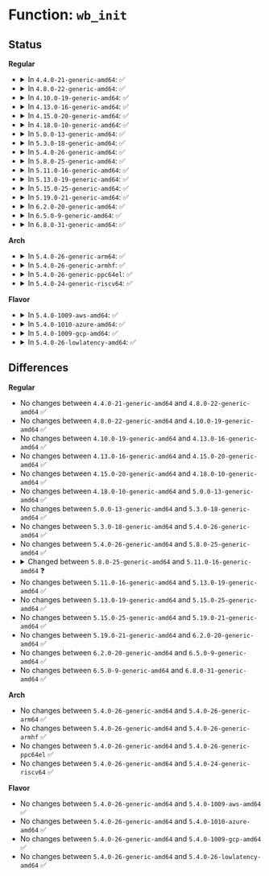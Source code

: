 # Function: <code>wb_init</code>

## Status
<b>Regular</b>
<ul>
<li>
<details>
<summary>In <code>4.4.0-21-generic-amd64</code>: ✅</summary>

```c
int wb_init(struct bdi_writeback * wb, struct backing_dev_info * bdi, int blkcg_id, gfp_t gfp)
```

```json
{
  "name": "wb_init",
  "collision_type": "Unique Static",
  "inline_type": "No",
  "funcs": [
    {
      "addr": 18446744071580609568,
      "name": "wb_init",
      "external": false,
      "loc": "mm/backing-dev.c:289",
      "file": "mm/backing-dev.c",
      "inline": "seen, unknown",
      "caller_inline": [],
      "caller_func": [
        "mm/backing-dev.c:bdi_init",
        "mm/backing-dev.c:wb_get_create"
      ]
    }
  ],
  "symbols": [
    {
      "addr": 18446744071580609568,
      "name": "wb_init",
      "section": ".text",
      "bind": "STB_LOCAL",
      "size": 517
    }
  ]
}
```
</details>
</li>
<li>
<details>
<summary>In <code>4.8.0-22-generic-amd64</code>: ✅</summary>

```c
int wb_init(struct bdi_writeback * wb, struct backing_dev_info * bdi, int blkcg_id, gfp_t gfp)
```

```json
{
  "name": "wb_init",
  "collision_type": "Unique Static",
  "inline_type": "No",
  "funcs": [
    {
      "addr": 18446744071580713056,
      "name": "wb_init",
      "external": false,
      "loc": "mm/backing-dev.c:289",
      "file": "mm/backing-dev.c",
      "inline": "seen, unknown",
      "caller_inline": [],
      "caller_func": [
        "mm/backing-dev.c:bdi_init",
        "mm/backing-dev.c:wb_get_create"
      ]
    }
  ],
  "symbols": [
    {
      "addr": 18446744071580713056,
      "name": "wb_init",
      "section": ".text",
      "bind": "STB_LOCAL",
      "size": 540
    }
  ]
}
```
</details>
</li>
<li>
<details>
<summary>In <code>4.10.0-19-generic-amd64</code>: ✅</summary>

```c
int wb_init(struct bdi_writeback * wb, struct backing_dev_info * bdi, int blkcg_id, gfp_t gfp)
```

```json
{
  "name": "wb_init",
  "collision_type": "Unique Static",
  "inline_type": "No",
  "funcs": [
    {
      "addr": 18446744071580778880,
      "name": "wb_init",
      "external": false,
      "loc": "mm/backing-dev.c:289",
      "file": "mm/backing-dev.c",
      "inline": "seen, unknown",
      "caller_inline": [],
      "caller_func": [
        "mm/backing-dev.c:bdi_init",
        "mm/backing-dev.c:wb_get_create"
      ]
    }
  ],
  "symbols": [
    {
      "addr": 18446744071580778880,
      "name": "wb_init",
      "section": ".text",
      "bind": "STB_LOCAL",
      "size": 554
    }
  ]
}
```
</details>
</li>
<li>
<details>
<summary>In <code>4.13.0-16-generic-amd64</code>: ✅</summary>

```c
int wb_init(struct bdi_writeback * wb, struct backing_dev_info * bdi, int blkcg_id, gfp_t gfp)
```

```json
{
  "name": "wb_init",
  "collision_type": "Unique Static",
  "inline_type": "No",
  "funcs": [
    {
      "addr": 18446744071580816544,
      "name": "wb_init",
      "external": false,
      "loc": "mm/backing-dev.c:290",
      "file": "mm/backing-dev.c",
      "inline": "seen, unknown",
      "caller_inline": [],
      "caller_func": [
        "mm/backing-dev.c:cgwb_bdi_init",
        "mm/backing-dev.c:wb_get_create"
      ]
    }
  ],
  "symbols": [
    {
      "addr": 18446744071580816544,
      "name": "wb_init",
      "section": ".text",
      "bind": "STB_LOCAL",
      "size": 597
    }
  ]
}
```
</details>
</li>
<li>
<details>
<summary>In <code>4.15.0-20-generic-amd64</code>: ✅</summary>

```c
int wb_init(struct bdi_writeback * wb, struct backing_dev_info * bdi, int blkcg_id, gfp_t gfp)
```

```json
{
  "name": "wb_init",
  "collision_type": "Unique Static",
  "inline_type": "No",
  "funcs": [
    {
      "addr": 18446744071580906688,
      "name": "wb_init",
      "external": false,
      "loc": "mm/backing-dev.c:303",
      "file": "mm/backing-dev.c",
      "inline": "seen, unknown",
      "caller_inline": [],
      "caller_func": [
        "mm/backing-dev.c:cgwb_bdi_init",
        "mm/backing-dev.c:wb_get_create"
      ]
    }
  ],
  "symbols": [
    {
      "addr": 18446744071580906688,
      "name": "wb_init",
      "section": ".text",
      "bind": "STB_LOCAL",
      "size": 603
    }
  ]
}
```
</details>
</li>
<li>
<details>
<summary>In <code>4.18.0-10-generic-amd64</code>: ✅</summary>

```c
int wb_init(struct bdi_writeback * wb, struct backing_dev_info * bdi, int blkcg_id, gfp_t gfp)
```

```json
{
  "name": "wb_init",
  "collision_type": "Unique Static",
  "inline_type": "No",
  "funcs": [
    {
      "addr": 18446744071581042896,
      "name": "wb_init",
      "external": false,
      "loc": "mm/backing-dev.c:293",
      "file": "mm/backing-dev.c",
      "inline": "seen, unknown",
      "caller_inline": [],
      "caller_func": [
        "mm/backing-dev.c:cgwb_bdi_init",
        "mm/backing-dev.c:wb_get_create"
      ]
    }
  ],
  "symbols": [
    {
      "addr": 18446744071581042896,
      "name": "wb_init",
      "section": ".text",
      "bind": "STB_LOCAL",
      "size": 572
    }
  ]
}
```
</details>
</li>
<li>
<details>
<summary>In <code>5.0.0-13-generic-amd64</code>: ✅</summary>

```c
int wb_init(struct bdi_writeback * wb, struct backing_dev_info * bdi, int blkcg_id, gfp_t gfp)
```

```json
{
  "name": "wb_init",
  "collision_type": "Unique Static",
  "inline_type": "No",
  "funcs": [
    {
      "addr": 18446744071581120048,
      "name": "wb_init",
      "external": false,
      "loc": "mm/backing-dev.c:293",
      "file": "mm/backing-dev.c",
      "inline": "seen, unknown",
      "caller_inline": [],
      "caller_func": [
        "mm/backing-dev.c:cgwb_bdi_init",
        "mm/backing-dev.c:wb_get_create"
      ]
    }
  ],
  "symbols": [
    {
      "addr": 18446744071581120048,
      "name": "wb_init",
      "section": ".text",
      "bind": "STB_LOCAL",
      "size": 572
    }
  ]
}
```
</details>
</li>
<li>
<details>
<summary>In <code>5.3.0-18-generic-amd64</code>: ✅</summary>

```c
int wb_init(struct bdi_writeback * wb, struct backing_dev_info * bdi, int blkcg_id, gfp_t gfp)
```

```json
{
  "name": "wb_init",
  "collision_type": "Unique Static",
  "inline_type": "No",
  "funcs": [
    {
      "addr": 18446744071581184624,
      "name": "wb_init",
      "external": false,
      "loc": "mm/backing-dev.c:280",
      "file": "mm/backing-dev.c",
      "inline": "seen, unknown",
      "caller_inline": [],
      "caller_func": [
        "mm/backing-dev.c:cgwb_bdi_init",
        "mm/backing-dev.c:wb_get_create"
      ]
    }
  ],
  "symbols": [
    {
      "addr": 18446744071581184624,
      "name": "wb_init",
      "section": ".text",
      "bind": "STB_LOCAL",
      "size": 610
    }
  ]
}
```
</details>
</li>
<li>
<details>
<summary>In <code>5.4.0-26-generic-amd64</code>: ✅</summary>

```c
int wb_init(struct bdi_writeback * wb, struct backing_dev_info * bdi, int blkcg_id, gfp_t gfp)
```

```json
{
  "name": "wb_init",
  "collision_type": "Unique Static",
  "inline_type": "No",
  "funcs": [
    {
      "addr": 18446744071581243280,
      "name": "wb_init",
      "external": false,
      "loc": "mm/backing-dev.c:284",
      "file": "mm/backing-dev.c",
      "inline": "seen, unknown",
      "caller_inline": [],
      "caller_func": [
        "mm/backing-dev.c:cgwb_bdi_init",
        "mm/backing-dev.c:wb_get_create"
      ]
    }
  ],
  "symbols": [
    {
      "addr": 18446744071581243280,
      "name": "wb_init",
      "section": ".text",
      "bind": "STB_LOCAL",
      "size": 610
    }
  ]
}
```
</details>
</li>
<li>
<details>
<summary>In <code>5.8.0-25-generic-amd64</code>: ✅</summary>

```c
int wb_init(struct bdi_writeback * wb, struct backing_dev_info * bdi, int blkcg_id, gfp_t gfp)
```

```json
{
  "name": "wb_init",
  "collision_type": "Unique Static",
  "inline_type": "No",
  "funcs": [
    {
      "addr": 18446744071581432256,
      "name": "wb_init",
      "external": false,
      "loc": "mm/backing-dev.c:283",
      "file": "mm/backing-dev.c",
      "inline": "seen, unknown",
      "caller_inline": [],
      "caller_func": [
        "mm/backing-dev.c:cgwb_bdi_init",
        "mm/backing-dev.c:cgwb_create"
      ]
    }
  ],
  "symbols": [
    {
      "addr": 18446744071581432256,
      "name": "wb_init",
      "section": ".text",
      "bind": "STB_LOCAL",
      "size": 699
    }
  ]
}
```
</details>
</li>
<li>
<details>
<summary>In <code>5.11.0-16-generic-amd64</code>: ✅</summary>

```c
int wb_init(struct bdi_writeback * wb, struct backing_dev_info * bdi, gfp_t gfp)
```

```json
{
  "name": "wb_init",
  "collision_type": "Unique Static",
  "inline_type": "No",
  "funcs": [
    {
      "addr": 18446744071581474848,
      "name": "wb_init",
      "external": false,
      "loc": "mm/backing-dev.c:280",
      "file": "mm/backing-dev.c",
      "inline": "seen, unknown",
      "caller_inline": [],
      "caller_func": [
        "mm/backing-dev.c:cgwb_bdi_init",
        "mm/backing-dev.c:cgwb_create"
      ]
    }
  ],
  "symbols": [
    {
      "addr": 18446744071581474848,
      "name": "wb_init",
      "section": ".text",
      "bind": "STB_LOCAL",
      "size": 639
    }
  ]
}
```
</details>
</li>
<li>
<details>
<summary>In <code>5.13.0-19-generic-amd64</code>: ✅</summary>

```c
int wb_init(struct bdi_writeback * wb, struct backing_dev_info * bdi, gfp_t gfp)
```

```json
{
  "name": "wb_init",
  "collision_type": "Unique Static",
  "inline_type": "No",
  "funcs": [
    {
      "addr": 18446744071581495600,
      "name": "wb_init",
      "external": false,
      "loc": "mm/backing-dev.c:279",
      "file": "mm/backing-dev.c",
      "inline": "seen, unknown",
      "caller_inline": [],
      "caller_func": [
        "mm/backing-dev.c:cgwb_bdi_init",
        "mm/backing-dev.c:cgwb_create"
      ]
    }
  ],
  "symbols": [
    {
      "addr": 18446744071581495600,
      "name": "wb_init",
      "section": ".text",
      "bind": "STB_LOCAL",
      "size": 635
    }
  ]
}
```
</details>
</li>
<li>
<details>
<summary>In <code>5.15.0-25-generic-amd64</code>: ✅</summary>

```c
int wb_init(struct bdi_writeback * wb, struct backing_dev_info * bdi, gfp_t gfp)
```

```json
{
  "name": "wb_init",
  "collision_type": "Unique Static",
  "inline_type": "No",
  "funcs": [
    {
      "addr": 18446744071581755856,
      "name": "wb_init",
      "external": false,
      "loc": "mm/backing-dev.c:287",
      "file": "mm/backing-dev.c",
      "inline": "seen, unknown",
      "caller_inline": [],
      "caller_func": [
        "mm/backing-dev.c:cgwb_bdi_init",
        "mm/backing-dev.c:cgwb_create"
      ]
    }
  ],
  "symbols": [
    {
      "addr": 18446744071581755856,
      "name": "wb_init",
      "section": ".text",
      "bind": "STB_LOCAL",
      "size": 855
    }
  ]
}
```
</details>
</li>
<li>
<details>
<summary>In <code>5.19.0-21-generic-amd64</code>: ✅</summary>

```c
int wb_init(struct bdi_writeback * wb, struct backing_dev_info * bdi, gfp_t gfp)
```

```json
{
  "name": "wb_init",
  "collision_type": "Unique Static",
  "inline_type": "No",
  "funcs": [
    {
      "addr": 18446744071582133232,
      "name": "wb_init",
      "external": false,
      "loc": "mm/backing-dev.c:282",
      "file": "mm/backing-dev.c",
      "inline": "seen, unknown",
      "caller_inline": [],
      "caller_func": [
        "mm/backing-dev.c:bdi_init",
        "mm/backing-dev.c:cgwb_create"
      ]
    }
  ],
  "symbols": [
    {
      "addr": 18446744071582133232,
      "name": "wb_init",
      "section": ".text",
      "bind": "STB_LOCAL",
      "size": 628
    }
  ]
}
```
</details>
</li>
<li>
<details>
<summary>In <code>6.2.0-20-generic-amd64</code>: ✅</summary>

```c
int wb_init(struct bdi_writeback * wb, struct backing_dev_info * bdi, gfp_t gfp)
```

```json
{
  "name": "wb_init",
  "collision_type": "Unique Static",
  "inline_type": "No",
  "funcs": [
    {
      "addr": 18446744071582610384,
      "name": "wb_init",
      "external": false,
      "loc": "mm/backing-dev.c:409",
      "file": "mm/backing-dev.c",
      "inline": "seen, unknown",
      "caller_inline": [],
      "caller_func": [
        "mm/backing-dev.c:bdi_init",
        "mm/backing-dev.c:cgwb_create"
      ]
    }
  ],
  "symbols": [
    {
      "addr": 18446744071582610384,
      "name": "wb_init",
      "section": ".text",
      "bind": "STB_LOCAL",
      "size": 628
    }
  ]
}
```
</details>
</li>
<li>
<details>
<summary>In <code>6.5.0-9-generic-amd64</code>: ✅</summary>

```c
int wb_init(struct bdi_writeback * wb, struct backing_dev_info * bdi, gfp_t gfp)
```

```json
{
  "name": "wb_init",
  "collision_type": "Unique Static",
  "inline_type": "No",
  "funcs": [
    {
      "addr": 18446744071582819168,
      "name": "wb_init",
      "external": false,
      "loc": "mm/backing-dev.c:414",
      "file": "mm/backing-dev.c",
      "inline": "seen, unknown",
      "caller_inline": [],
      "caller_func": [
        "mm/backing-dev.c:bdi_init",
        "mm/backing-dev.c:cgwb_create"
      ]
    }
  ],
  "symbols": [
    {
      "addr": 18446744071582819168,
      "name": "wb_init",
      "section": ".text",
      "bind": "STB_LOCAL",
      "size": 628
    }
  ]
}
```
</details>
</li>
<li>
<details>
<summary>In <code>6.8.0-31-generic-amd64</code>: ✅</summary>

```c
int wb_init(struct bdi_writeback * wb, struct backing_dev_info * bdi, gfp_t gfp)
```

```json
{
  "name": "wb_init",
  "collision_type": "Unique Static",
  "inline_type": "No",
  "funcs": [
    {
      "addr": 18446744071582993648,
      "name": "wb_init",
      "external": false,
      "loc": "mm/backing-dev.c:413",
      "file": "mm/backing-dev.c",
      "inline": "seen, unknown",
      "caller_inline": [],
      "caller_func": [
        "mm/backing-dev.c:bdi_init",
        "mm/backing-dev.c:cgwb_create"
      ]
    }
  ],
  "symbols": [
    {
      "addr": 18446744071582993648,
      "name": "wb_init",
      "section": ".text",
      "bind": "STB_LOCAL",
      "size": 624
    }
  ]
}
```
</details>
</li>
</ul>
<b>Arch</b>
<ul>
<li>
<details>
<summary>In <code>5.4.0-26-generic-arm64</code>: ✅</summary>

```c
int wb_init(struct bdi_writeback * wb, struct backing_dev_info * bdi, int blkcg_id, gfp_t gfp)
```

```json
{
  "name": "wb_init",
  "collision_type": "Unique Static",
  "inline_type": "No",
  "funcs": [
    {
      "addr": 18446603336492642312,
      "name": "wb_init",
      "external": false,
      "loc": "mm/backing-dev.c:284",
      "file": "mm/backing-dev.c",
      "inline": "seen, unknown",
      "caller_inline": [],
      "caller_func": [
        "mm/backing-dev.c:cgwb_bdi_init",
        "mm/backing-dev.c:wb_get_create"
      ]
    }
  ],
  "symbols": [
    {
      "addr": 18446603336492642312,
      "name": "wb_init",
      "section": ".text",
      "bind": "STB_LOCAL",
      "size": 516
    }
  ]
}
```
</details>
</li>
<li>
<details>
<summary>In <code>5.4.0-26-generic-armhf</code>: ✅</summary>

```c
int wb_init(struct bdi_writeback * wb, struct backing_dev_info * bdi, int blkcg_id, gfp_t gfp)
```

```json
{
  "name": "wb_init",
  "collision_type": "Unique Static",
  "inline_type": "No",
  "funcs": [
    {
      "addr": 3226484352,
      "name": "wb_init",
      "external": false,
      "loc": "mm/backing-dev.c:284",
      "file": "mm/backing-dev.c",
      "inline": "seen, unknown",
      "caller_inline": [],
      "caller_func": [
        "mm/backing-dev.c:cgwb_bdi_init",
        "mm/backing-dev.c:wb_get_create"
      ]
    }
  ],
  "symbols": [
    {
      "addr": 3226484352,
      "name": "wb_init",
      "section": ".text",
      "bind": "STB_LOCAL",
      "size": 504
    }
  ]
}
```
</details>
</li>
<li>
<details>
<summary>In <code>5.4.0-26-generic-ppc64el</code>: ✅</summary>

```c
int wb_init(struct bdi_writeback * wb, struct backing_dev_info * bdi, int blkcg_id, gfp_t gfp)
```

```json
{
  "name": "wb_init",
  "collision_type": "Unique Static",
  "inline_type": "No",
  "funcs": [
    {
      "addr": 13835058055285959040,
      "name": "wb_init",
      "external": false,
      "loc": "mm/backing-dev.c:284",
      "file": "mm/backing-dev.c",
      "inline": "seen, unknown",
      "caller_inline": [],
      "caller_func": [
        "mm/backing-dev.c:cgwb_bdi_init",
        "mm/backing-dev.c:wb_get_create"
      ]
    }
  ],
  "symbols": [
    {
      "addr": 13835058055285959040,
      "name": "wb_init",
      "section": ".text",
      "bind": "STB_LOCAL",
      "size": 680
    }
  ]
}
```
</details>
</li>
<li>
<details>
<summary>In <code>5.4.0-24-generic-riscv64</code>: ✅</summary>

```c
int wb_init(struct bdi_writeback * wb, struct backing_dev_info * bdi, int blkcg_id, gfp_t gfp)
```

```json
{
  "name": "wb_init",
  "collision_type": "Unique Static",
  "inline_type": "No",
  "funcs": [
    {
      "addr": 18446743936272657920,
      "name": "wb_init",
      "external": false,
      "loc": "mm/backing-dev.c:284",
      "file": "mm/backing-dev.c",
      "inline": "seen, unknown",
      "caller_inline": [],
      "caller_func": [
        "mm/backing-dev.c:cgwb_bdi_init",
        "mm/backing-dev.c:wb_get_create"
      ]
    }
  ],
  "symbols": [
    {
      "addr": 18446743936272657920,
      "name": "wb_init",
      "section": ".text",
      "bind": "STB_LOCAL",
      "size": 474
    }
  ]
}
```
</details>
</li>
</ul>
<b>Flavor</b>
<ul>
<li>
<details>
<summary>In <code>5.4.0-1009-aws-amd64</code>: ✅</summary>

```c
int wb_init(struct bdi_writeback * wb, struct backing_dev_info * bdi, int blkcg_id, gfp_t gfp)
```

```json
{
  "name": "wb_init",
  "collision_type": "Unique Static",
  "inline_type": "No",
  "funcs": [
    {
      "addr": 18446744071581212128,
      "name": "wb_init",
      "external": false,
      "loc": "mm/backing-dev.c:284",
      "file": "mm/backing-dev.c",
      "inline": "seen, unknown",
      "caller_inline": [],
      "caller_func": [
        "mm/backing-dev.c:cgwb_bdi_init",
        "mm/backing-dev.c:wb_get_create"
      ]
    }
  ],
  "symbols": [
    {
      "addr": 18446744071581212128,
      "name": "wb_init",
      "section": ".text",
      "bind": "STB_LOCAL",
      "size": 610
    }
  ]
}
```
</details>
</li>
<li>
<details>
<summary>In <code>5.4.0-1010-azure-amd64</code>: ✅</summary>

```c
int wb_init(struct bdi_writeback * wb, struct backing_dev_info * bdi, int blkcg_id, gfp_t gfp)
```

```json
{
  "name": "wb_init",
  "collision_type": "Unique Static",
  "inline_type": "No",
  "funcs": [
    {
      "addr": 18446744071581158832,
      "name": "wb_init",
      "external": false,
      "loc": "mm/backing-dev.c:284",
      "file": "mm/backing-dev.c",
      "inline": "seen, unknown",
      "caller_inline": [],
      "caller_func": [
        "mm/backing-dev.c:cgwb_bdi_init",
        "mm/backing-dev.c:wb_get_create"
      ]
    }
  ],
  "symbols": [
    {
      "addr": 18446744071581158832,
      "name": "wb_init",
      "section": ".text",
      "bind": "STB_LOCAL",
      "size": 610
    }
  ]
}
```
</details>
</li>
<li>
<details>
<summary>In <code>5.4.0-1009-gcp-amd64</code>: ✅</summary>

```c
int wb_init(struct bdi_writeback * wb, struct backing_dev_info * bdi, int blkcg_id, gfp_t gfp)
```

```json
{
  "name": "wb_init",
  "collision_type": "Unique Static",
  "inline_type": "No",
  "funcs": [
    {
      "addr": 18446744071581203328,
      "name": "wb_init",
      "external": false,
      "loc": "mm/backing-dev.c:284",
      "file": "mm/backing-dev.c",
      "inline": "seen, unknown",
      "caller_inline": [],
      "caller_func": [
        "mm/backing-dev.c:cgwb_bdi_init",
        "mm/backing-dev.c:wb_get_create"
      ]
    }
  ],
  "symbols": [
    {
      "addr": 18446744071581203328,
      "name": "wb_init",
      "section": ".text",
      "bind": "STB_LOCAL",
      "size": 610
    }
  ]
}
```
</details>
</li>
<li>
<details>
<summary>In <code>5.4.0-26-lowlatency-amd64</code>: ✅</summary>

```c
int wb_init(struct bdi_writeback * wb, struct backing_dev_info * bdi, int blkcg_id, gfp_t gfp)
```

```json
{
  "name": "wb_init",
  "collision_type": "Unique Static",
  "inline_type": "No",
  "funcs": [
    {
      "addr": 18446744071581266656,
      "name": "wb_init",
      "external": false,
      "loc": "mm/backing-dev.c:284",
      "file": "mm/backing-dev.c",
      "inline": "seen, unknown",
      "caller_inline": [],
      "caller_func": [
        "mm/backing-dev.c:cgwb_bdi_init",
        "mm/backing-dev.c:wb_get_create"
      ]
    }
  ],
  "symbols": [
    {
      "addr": 18446744071581266656,
      "name": "wb_init",
      "section": ".text",
      "bind": "STB_LOCAL",
      "size": 610
    }
  ]
}
```
</details>
</li>
</ul>

## Differences
<b>Regular</b>
<ul>
<li>
No changes between <code>4.4.0-21-generic-amd64</code> and <code>4.8.0-22-generic-amd64</code> ✅
</li>
<li>
No changes between <code>4.8.0-22-generic-amd64</code> and <code>4.10.0-19-generic-amd64</code> ✅
</li>
<li>
No changes between <code>4.10.0-19-generic-amd64</code> and <code>4.13.0-16-generic-amd64</code> ✅
</li>
<li>
No changes between <code>4.13.0-16-generic-amd64</code> and <code>4.15.0-20-generic-amd64</code> ✅
</li>
<li>
No changes between <code>4.15.0-20-generic-amd64</code> and <code>4.18.0-10-generic-amd64</code> ✅
</li>
<li>
No changes between <code>4.18.0-10-generic-amd64</code> and <code>5.0.0-13-generic-amd64</code> ✅
</li>
<li>
No changes between <code>5.0.0-13-generic-amd64</code> and <code>5.3.0-18-generic-amd64</code> ✅
</li>
<li>
No changes between <code>5.3.0-18-generic-amd64</code> and <code>5.4.0-26-generic-amd64</code> ✅
</li>
<li>
No changes between <code>5.4.0-26-generic-amd64</code> and <code>5.8.0-25-generic-amd64</code> ✅
</li>
<li>
<details>
<summary>Changed between <code>5.8.0-25-generic-amd64</code> and <code>5.11.0-16-generic-amd64</code> ❓</summary>
<ul>
<li>
<b>Param removed. </b>
<code>int blkcg_id</code>
</li>
<li>
<b>Param reordered. </b>
<code>wb, bdi, blkcg_id, gfp</code> ➡️ <code>wb, bdi, gfp</code>
</li>
</ul>
</details>
</li>
<li>
No changes between <code>5.11.0-16-generic-amd64</code> and <code>5.13.0-19-generic-amd64</code> ✅
</li>
<li>
No changes between <code>5.13.0-19-generic-amd64</code> and <code>5.15.0-25-generic-amd64</code> ✅
</li>
<li>
No changes between <code>5.15.0-25-generic-amd64</code> and <code>5.19.0-21-generic-amd64</code> ✅
</li>
<li>
No changes between <code>5.19.0-21-generic-amd64</code> and <code>6.2.0-20-generic-amd64</code> ✅
</li>
<li>
No changes between <code>6.2.0-20-generic-amd64</code> and <code>6.5.0-9-generic-amd64</code> ✅
</li>
<li>
No changes between <code>6.5.0-9-generic-amd64</code> and <code>6.8.0-31-generic-amd64</code> ✅
</li>
</ul>
<b>Arch</b>
<ul>
<li>
No changes between <code>5.4.0-26-generic-amd64</code> and <code>5.4.0-26-generic-arm64</code> ✅
</li>
<li>
No changes between <code>5.4.0-26-generic-amd64</code> and <code>5.4.0-26-generic-armhf</code> ✅
</li>
<li>
No changes between <code>5.4.0-26-generic-amd64</code> and <code>5.4.0-26-generic-ppc64el</code> ✅
</li>
<li>
No changes between <code>5.4.0-26-generic-amd64</code> and <code>5.4.0-24-generic-riscv64</code> ✅
</li>
</ul>
<b>Flavor</b>
<ul>
<li>
No changes between <code>5.4.0-26-generic-amd64</code> and <code>5.4.0-1009-aws-amd64</code> ✅
</li>
<li>
No changes between <code>5.4.0-26-generic-amd64</code> and <code>5.4.0-1010-azure-amd64</code> ✅
</li>
<li>
No changes between <code>5.4.0-26-generic-amd64</code> and <code>5.4.0-1009-gcp-amd64</code> ✅
</li>
<li>
No changes between <code>5.4.0-26-generic-amd64</code> and <code>5.4.0-26-lowlatency-amd64</code> ✅
</li>
</ul>
